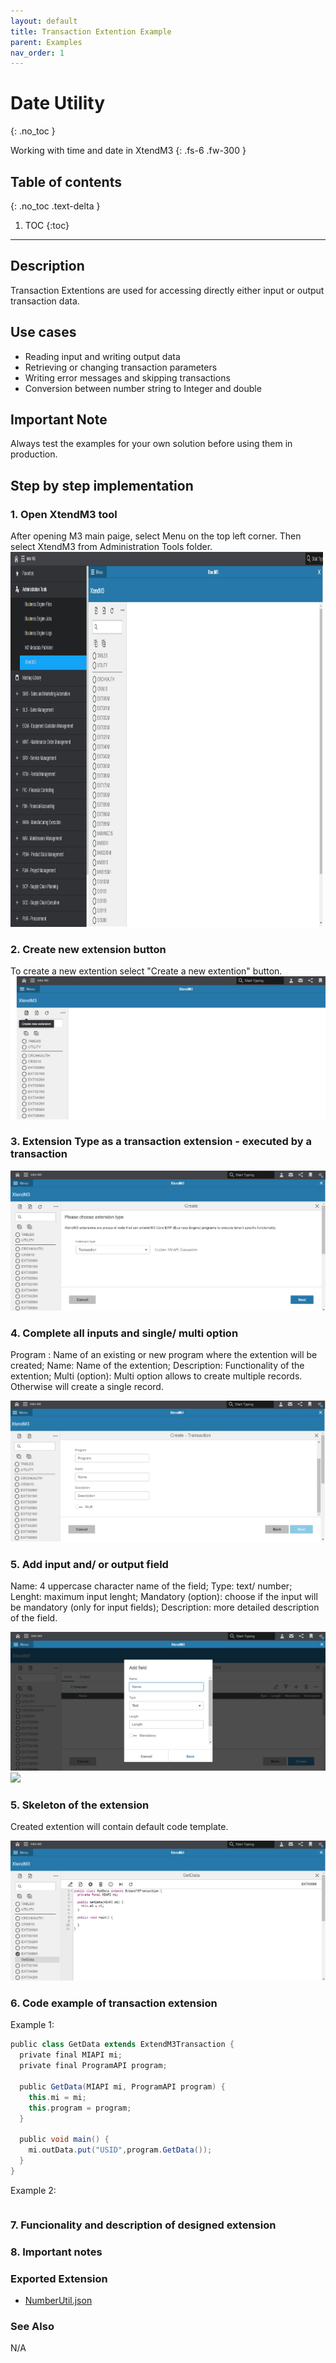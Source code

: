 ```yaml
---
layout: default
title: Transaction Extention Example
parent: Examples
nav_order: 1
---
```


# Date Utility
{: .no_toc }

Working with time and date in XtendM3
{: .fs-6 .fw-300 }

## Table of contents
{: .no_toc .text-delta }

1. TOC
{:toc}

---

## Description
Transaction Extentions are used for accessing directly either input or output transaction data.


## Use cases
* Reading input and writing output data 
* Retrieving or changing transaction parameters
* Writing error messages and skipping transactions
* Conversion between number string to Integer and double

## Important Note
Always test the examples for your own solution before using them in production.

## Step by step implementation

### 1. Open XtendM3 tool

After opening M3 main paige, select Menu on the top left corner. Then select XtendM3 from Administration Tools folder.
<img src="/assets/attachments/ex004/open_xtendm3.png" width="500" height="600">

### 2. Create new extension button

To create a new extention select "Create a new extention" button.
<img src="/assets/attachments/ex004/create_extention_button.png">

### 3. Extension Type as a transaction extension - executed by a transaction

<img src="/assets/attachments/ex004/choose_type.png">

### 4. Complete all inputs and single/ multi option

Program : Name of an existing or new program where the extention will be created;
Name: Name of the extention;
Description: Functionality of the extention; 
Multi (option): Multi option allows to create multiple records. Otherwise will create a single record.

<img src="/assets/attachments/ex004/create_description.png">

### 5. Add input and/ or output field

Name: 4 uppercase character name of the field;
Type: text/ number;
Lenght: maximum input lenght;
Mandatory (option): choose if the input will be mandatory (only for input fields);
Description: more detailed description of the field.

<img src="/assets/attachments/ex004/add_field_screen.png">

<img src="/assets/attachments/ex004/add_field_screen2.png">

### 5. Skeleton of the extension
Created extention will contain default  code template.

<img src="/assets/attachments/ex004/sceleton_extention.png">

### 6. Code example of transaction extension

Example 1:
```groovy
public class GetData extends ExtendM3Transaction {
  private final MIAPI mi;
  private final ProgramAPI program;
  
  public GetData(MIAPI mi, ProgramAPI program) {
    this.mi = mi;
    this.program = program;
  }
  
  public void main() {
    mi.outData.put("USID",program.GetData());
  }
}
```

Example 2:
```groovy

```

### 7. Funcionality and description of designed extension

### 8. Important notes

### Exported Extension
- [NumberUtil.json](https://infor-cloud.github.io/xtendm3/assets/attachments/ex001/DateUtil.json)

### See Also
N/A